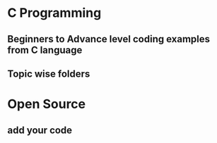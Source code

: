 # C Programming 
## Beginners to Advance level coding examples from C language
## Topic wise folders

# Open Source
## add your code 
